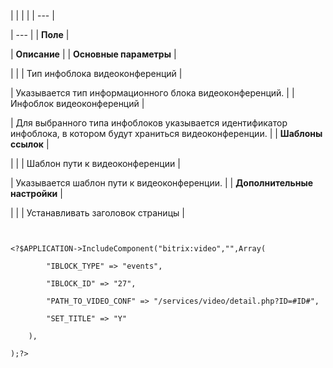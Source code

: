 |  |  |  |
| --- |

| --- |
| **Поле** |

| **Описание** |
| **Основные параметры** |

| |
| Тип инфоблока видеоконференций |

| Указывается тип информационного блока видеоконференций. |
| Инфоблок видеоконференций |

| Для выбранного типа инфоблоков указывается идентификатор инфоблока, в котором будут храниться видеоконференции. |
| **Шаблоны ссылок** |

| |
| Шаблон пути к видеоконференции |

| Указывается шаблон пути к видеоконференции. |
| **Дополнительные настройки** |

| |
| Устанавливать заголовок страницы |

```


<?$APPLICATION->IncludeComponent("bitrix:video","",Array(

		"IBLOCK_TYPE" => "events",

		"IBLOCK_ID" => "27",

		"PATH_TO_VIDEO_CONF" => "/services/video/detail.php?ID=#ID#",

		"SET_TITLE" => "Y"

	),

);?>


```